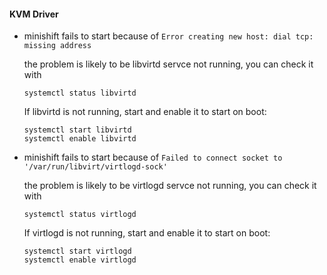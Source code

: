 

#### KVM Driver

- minishift fails to start because of ```Error creating new host: dial tcp: missing address```

  the problem is likely to be libvirtd servce not running, you can check it with
  
  ```
  systemctl status libvirtd
  ```
  
  If libvirtd is not running, start and enable it to start on boot:
  ```
  systemctl start libvirtd
  systemctl enable libvirtd
  ```


- minishift fails to start because of ```Failed to connect socket to '/var/run/libvirt/virtlogd-sock'```
  
  the problem is likely to be virtlogd servce not running, you can check it with
  
  ```
  systemctl status virtlogd
  ```
  
  If virtlogd is not running, start and enable it to start on boot:
  ```
  systemctl start virtlogd
  systemctl enable virtlogd
